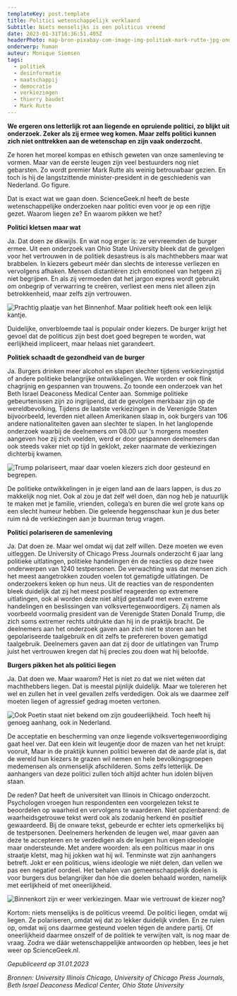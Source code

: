 ```yaml
---
templateKey: post.template
title: Politici wetenschappelijk verklaard
Subtitle: Niets menselijks is een politicus vreemd
date: 2023-01-31T16:36:51.405Z
headerPhoto: map-bron-pixabay-com-image-img-politiek-mark-rutte-jpg-onderschrift-mark-rutte-wordt-vaak-gezien-als-onbetrouwbaar-hij-is-tevens-de-langstzittende-minister-president-in-de-geschiedenis-van-nederland
onderwerp: human
auteur: Monique Siemsen
tags:
  - politiek
  - desinformatie
  - maatschappij
  - democratie
  - verkiezingen
  - thierry baudet
  - Mark Rutte
---
```

**We ergeren ons letterlijk rot aan liegende en opruiende politici, zo blijkt uit onderzoek. Zeker als zij ermee weg komen. Maar zelfs politici kunnen zich niet onttrekken aan de wetenschap en zijn vaak onderzocht.** 

Ze horen het moreel kompas en ethisch geweten van onze samenleving te vormen. Maar van de eerste leugen zijn veel bestuurders nog niet gebarsten. Zo wordt premier Mark Rutte als weinig betrouwbaar gezien. En toch is hij de langstzittende minister-president in de geschiedenis van Nederland. Go figure.

Dat is exact wat we gaan doen. ScienceGeek.nl heeft de beste wetenschappelijke onderzoeken naar politici even voor je op een rijtje gezet. Waarom liegen ze? En waarom pikken we het?

**Politici kletsen maar wat**

Ja. Dat doen ze dikwijls. En wat nog erger is: ze vervreemden de burger ermee. Uit een onderzoek van Ohio State University bleek dat de gevolgen voor het vertrouwen in de politiek desastreus is als machthebbers maar wat brabbelen. In kiezers gebeurt méér dan slechts de interesse verliezen en vervolgens afhaken. Mensen distantiëren zich emotioneel van hetgeen zij niet begrijpen. En als zij vermoeden dat het jargon expres wordt gebruikt om onbegrip of verwarring te creëren, verliest een mens niet alleen zijn betrokkenheid, maar zelfs zijn vertrouwen. 

![Prachtig plaatje van het Binnenhof. Maar politiek heeft ook een lelijk kantje.](/img/politiek-binnenhof-nacht.jpg "Pixabay.com")

Duidelijke, onverbloemde taal is populair onder kiezers. De burger krijgt het gevoel dat de politicus zijn best doet goed begrepen te worden, wat eerlijkheid impliceert, maar helaas niet garandeert.

**Politiek schaadt de gezondheid van de burger**

Ja. Burgers drinken meer alcohol en slapen slechter tijdens verkiezingstijd of andere politieke belangrijke ontwikkelingen. We worden er ook flink chagrijnig en gespannen van trouwens. Zo toonde een onderzoek van het Beth Israel Deaconess Medical Center aan. Sommige politieke gebeurtenissen zijn zo ingrijpend, dat de gevolgen merkbaar zijn op de wereldbevolking, Tijdens de laatste verkiezingen in de Verenigde Staten bijvoorbeeld, leverden niet alleen Amerikanen slaap in, ook burgers van 106 andere nationaliteiten gaven aan slechter te slapen. In het langlopende onderzoek waarbij de deelnemers om 08.00 uur ‘s morgens moesten aangeven hoe zij zich voelden, werd er door gespannen deelnemers dan ook steeds vaker niet op tijd in geklokt, zeker naarmate de verkiezingen dichterbij kwamen.

![Trump polariseert, maar daar voelen kiezers zich door gesteund en begrepen.](/img/politiek-donald-trump.jpg "Pixabay.com")

De politieke ontwikkelingen in je eigen land aan de laars lappen, is dus zo makkelijk nog niet. Ook al zou je dat zelf wél doen, dan nog heb je natuurlijk te maken met je familie, vrienden, collega’s en buren die wel grote kans op een slecht humeur hebben. Die geleende heggenschaar kun je dus beter ruim ná de verkiezingen aan je buurman terug vragen.

**Politici polariseren de samenleving**

Ja. Dat doen ze. Maar wel omdat wij dat zelf willen. Deze moeten we even uitleggen. De University of Chicago Press Journals onderzocht 6 jaar lang politieke uitlatingen, politieke handelingen én de reacties op deze twee onderwerpen van 1240 testpersonen. De verwachting was dat mensen zich het meest aangetrokken zouden voelen tot gematigde uitlatingen. De onderzoekers keken op hun neus. Uit de reacties van de respondenten bleek duidelijk dat zij het meest positief reageerden op extremere uitlatingen, ook al worden deze niet altijd gestaafd met even extreme handelingen en beslissingen van volksvertegenwoordigers. Zij namen als voorbeeld voormalig president van de Verenigde Staten Donald Trump, die zich soms extremer rechts uitdrukte dan hij in de praktijk bracht. De deelnemers aan het onderzoek gaven aan zich niet te storen aan het gepolariseerde taalgebruik en dit zelfs te prefereren boven gematigd taalgebruik. Deelnemers gaven aan dat zij door de uitlatingen van Trump juist het vertrouwen kregen dat hij precies zou doen wat hij beloofde.

**Burgers pikken het als politici liegen**

Ja. Dat doen we. Maar waarom? Het is niet zo dat we niet wéten dat machthebbers liegen. Dat is meestal pijnlijk duidelijk. Maar we tolereren het wel en zullen het in veel gevallen zelfs verdedigen. Ook als we daarmee zelf moeten liegen of agressief gedrag moeten vertonen.

![Ook Poetin staat niet bekend om zijn goudeerlijkheid. Toch heeft hij genoeg aanhang, ook in Nederland.](/img/politiek-poetin-blauw.jpg "Pixabay.com")

De acceptatie en bescherming van onze liegende volksvertegenwoordiging gaat heel ver. Dat een klein wit leugentje door de mazen van het net kruipt: vooruit, Maar in de praktijk kunnen politici beweren dat de aarde plat is, dat de wereld hun kiezers te grazen wil nemen en hele bevolkingsgroepen medemensen als onmenselijk afschilderen. Soms zelfs letterlijk. De aanhangers van deze politici zullen tóch altijd achter hun idolen blijven staan. 

De reden? Dat heeft de universiteit van Illinois in Chicago onderzocht. Psychologen vroegen hun respondenten een voorgelezen tekst te beoordelen op waarheid en vervolgens te waarderen. Niet opzienbarend: de waarheidsgetrouwe tekst werd ook als zodanig herkend én positief gewaardeerd. Bij de onware tekst, gebeurde er echter iets opmerkelijks bij de testpersonen. Deelnemers herkenden de leugen wel, maar gaven aan deze te accepteren en te verdedigen als de leugen hun eigen ideologie maar ondersteunde. Met andere woorden: als een politicus maar in ons straatje kletst, mag hij jokken wat hij wil. Tenminste wat zijn aanhangers betreft. Jokt er een politicus, wiens ideologie we niét delen, dan vellen we pas een negatief oordeel. Het behalen van gemeenschappelijk doelen is voor burgers dus belangrijker dan hóe die doelen behaald worden, namelijk met eerlijkheid of met oneerlijkheid. 

![Binnenkort zijn er weer verkiezingen. Maar wie vertrouwt de kiezer nog?](/img/politiek-links-rechts.jpg "Pixabay.com")

Kortom: niets menselijks is de politicus vreemd. De politici liegen, omdat wij liegen. Ze polariseren, omdat wij dat zo lekker duidelijk vinden. En ze ruien op, omdat wij ons daarmee gesteund voelen tégen de andere partij. Of oneerlijkheid daarmee onszelf of de politiek te verwijten valt, is nog maar de vraag. Zodra we dáár wetenschappelijke antwoorden op hebben, lees je het weer op ScienceGeek.nl.

*Gepubliceerd op 31.01.2023*

*Bronnen: University Illinois Chicago, University of Chicago Press Journals, Beth Israel Deaconess Medical Center, Ohio State University*